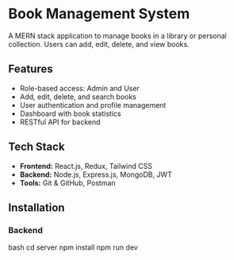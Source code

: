 # Book Management System

A MERN stack application to manage books in a library or personal collection. Users can add, edit, delete, and view books.

## Features
- Role-based access: Admin and User
- Add, edit, delete, and search books
- User authentication and profile management
- Dashboard with book statistics
- RESTful API for backend

## Tech Stack
- **Frontend:** React.js, Redux, Tailwind CSS
- **Backend:** Node.js, Express.js, MongoDB, JWT
- **Tools:** Git & GitHub, Postman

## Installation
### Backend
bash
cd server
npm install
npm run dev
